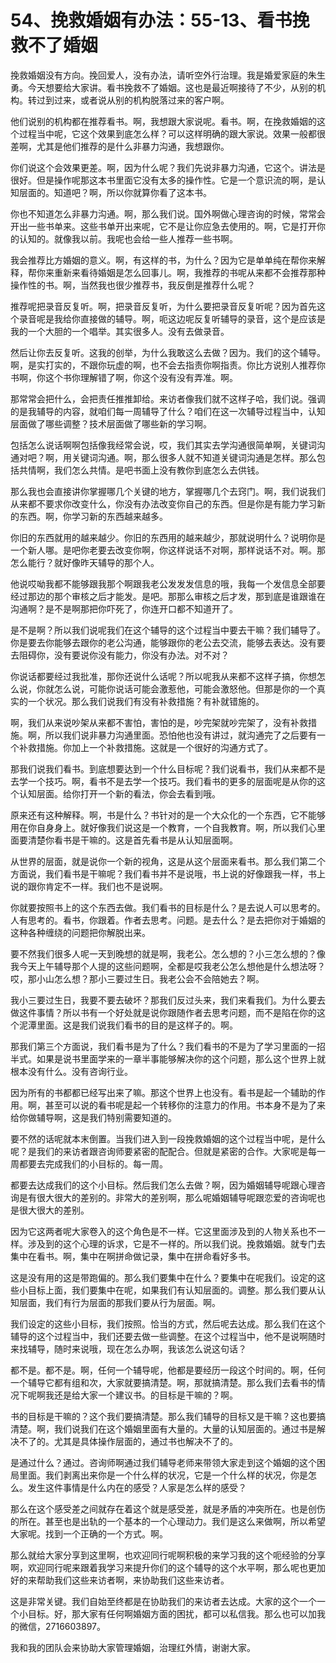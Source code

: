 # 54、挽救婚姻有办法：55-13、看书挽救不了婚姻

挽救婚姻没有方向。挽回爱人，没有办法，请听空外行治理。我是婚爱家庭的朱生勇。今天想要给大家讲。看书挽救不了婚姻。这也是最近啊接待了不少，从别的机构。转过到过来，或者说从别的机构脱落过来的客户啊。

他们说别的机构都在推荐看书。啊，我想跟大家说呢。看书。啊，在挽救婚姻的这个过程当中呢，它这个效果到底怎么样？可以这样明确的跟大家说。效果一般都很差啊，尤其是他们推荐的是什么非暴力沟通，我想跟你。

你们说这个会效果更差。啊，因为什么呢？我们先说非暴力沟通，它这个。讲法是很好。但是操作呢那这本书里面它没有太多的操作性。它是一个意识流的啊，是认知层面的。知道吧？啊，所以你就算你看了这本书。

你也不知道怎么非暴力沟通。啊，那么我们说。国外啊做心理咨询的时候，常常会开出一些书单来。这些书单开出来呢，它不是让你应急去使用的。啊，它是打开你的认知的。就像我以前。我呢也会给一些人推荐一些书啊。

我会推荐比方婚姻的意义。啊，有这样的书，为什么？因为它是单单纯在帮你来解释，帮你来重新来看待婚姻是怎么回事儿。啊，我推荐的书呢从来都不会推荐那种操作性的书。啊，当然我也很少推荐书，我反倒是推荐什么呢？

推荐呢把录音反复听。啊，把录音反复听，为什么要把录音反复听呢？因为首先这个录音呢是我给你直接做的辅导。啊，呃这边呢反复听辅导的录音，这个是应该是我的一个大胆的一个唱举。其实很多人。没有去做录音。

然后让你去反复听。这我的创举，为什么我敢这么去做？因为。我们的这个辅导。啊，是实打实的，不跟你玩虚的啊，也不会去指责你啊指责。你比方说别人推荐你书啊，你这个书你理解错了啊，你这个没有没有弄准。啊。

那常常会把什么，会把责任推推卸给。来访者像我们就不这样子哈，我们说。强调的是我辅导的内容，就咱们每一周辅导了什么？咱们在这一次辅导过程当中，认知层面做了哪些调整？技术层面做了哪些新的学习啊。

包括怎么说话啊啊包括像我经常会说，哎，我们其实去学沟通很简单啊，关键词沟通对吧？啊，用关键词沟通。啊，那么很多人就不知道关键词沟通是怎样。那么包括共情啊，我们怎么共情。是吧书面上没有教你到底怎么去供钱。

那么我也会直接讲你掌握哪几个关键的地方，掌握哪几个去窍门。啊，我们说我们从来都不要求你改变什么，你没有办法改变你自己的东西。但是你是有能力学习新的东西。啊，你学习新的东西越来越多。

你旧的东西就用的越来越少。你旧的东西用的越来越少，那就说明什么？说明你是一个新人哪。是吧你老要去改变你啊，你这样说话不对啊，那样说话不对。啊。那怎么能行？就好像昨天辅导的那个人。

他说哎呦我都不能够跟我那个啊跟我老公发发发信息的哦，我每一个发信息全部要经过那边的那个审核之后才能发。是吧。那那么审核之后才发，那到底是谁跟谁在沟通啊？是不是啊那把你吓死了，你连开口都不知道开了。

是不是啊？所以我们说呢我们在这个辅导的这个过程当中要去干嘛？我们辅导了。你是要去你能够去跟你的老公沟通，能够跟你的老公去交流，能够去表达。没有要去阻碍你，没有要说你没有能力，你没有办法。对不对？

你说话都要经过我批准，那你还说什么话呢？所以呢我从来都不这样子搞，你想怎么说，你就怎么说，可能你说话可能会激惹他，可能会激怒他。但那是你的一个真实的一个状况。那么我们说我们有没有补救措施？有补就错施的。

啊，我们从来说吵架从来都不害怕，害怕的是，吵完架就吵完架了，没有补救措施。啊，所以我们说非暴力沟通里面。恐怕他也没有讲过，就沟通完了之后要有一个补救措施。你加上一个补救措施。这就是一个很好的沟通方式了。

那我们说我们看书。到底想要达到一个什么目标呢？我们说看书，我们从来都不是去学一个技巧。啊，看书不是去学一个技巧。我们看书的更多的层面呢是从你的这个认知层面。给你打开一个新的看法，你会去看到哦。

原来还有这种解释。啊，书是什么？书针对的是一个大众化的一个东西，它不能够用在你自身身上。就好像我们说这是一个教育，一个自我教育。啊，所以我们心里面要清楚你看书是干嘛的。这是首先看书是从认知层面啊。

从世界的层面，就是说你一个新的视角，这是从这个层面来看书。那么我们第二个方面说，我们看书是干嘛呢？我们看书并不是说哦，书上说的好像跟我一样，书上说的跟你肯定不一样。我们也不是说啊。

你就要按照书上的这个东西去做。我们看书的目标是什么？是去说人可以思考的。人有思考的。看书，你跟着。作者去思考。问题。是去什么？是去把你对于婚姻的这种各种缠绕的问题把你解脱出来。

要不然我们很多人呢一天到晚想的就是啊，我老公。怎么想的？小三怎么想的？像我今天上午辅导那个人提的这些问题啊，全都是哎我老公怎么想他是什么想法呀？哎，那小山怎么想？那小三要过生日。我老公会不会陪她去？啊。

我小三要过生日，我要不要去破坏？那我们反过头来，我们来看我们。为什么要去做这件事情？所以书有一个好处就是说你跟随作者去思考问题，而不是陷在你的这个泥潭里面。这是我们说我们看书的目的是这样子的。啊。

那我们第三个方面说，我们看书是为了什么？我们看书的不是为了学习里面的一招半式。如果是说书里面学来的一章半事能够解决你的这个问题，那么这个世界上就根本没有什么。没有咨询行业。

因为所有的书都都已经写出来了嘛。那这个世界上也没有。看书是起一个辅助的作用。啊，甚至可以说的看书呢是起一个转移你的注意力的作用。书本身不是为了来给你做辅导啊，这是我们特别需要知道的。

要不然的话呢就本末倒置。当我们进入到一段挽救婚姻的这个过程当中呢，是什么呢？是我们的来访者跟咨询师要紧密的配配合。但就是紧密的合作。大家呢是每一周都要去完成我们的小目标的。每一周。

都要去达成我们的这个小目标。然后我们怎么去做？啊，因为婚姻辅导呢跟心理咨询是有很大很大的差别的。非常大的差别啊，那么呢婚姻辅导呢跟恋爱的咨询呢也是很大很大的差别。

因为它这两者呢大家卷入的这个角色是不一样。它这里面涉及到的人物关系也不一样。涉及到的这个心理的诉求，它是不一样的。所以我们说。挽救婚姻。就专门去集中在看书。啊，集中在啊拼命做记录，集中在拼命看好多书。

这是没有用的这是带跑偏的。那么我们要集中在什么？要集中在呢我们。设定的这些小目标上面，我们要集中在呢，如果我们有认知层面的。调整。那么我们要从认知层面，我们有行为层面的那我们要从行为层面。啊。

我们设定的这些小目标，我们按照。恰当的方式，然后呢去达成。那么我们在这个辅导的这个过程当中，我们还要去做一些调整。在这个过程当中，他不是说啊随时来找辅导，随时来说哦，现在怎么办啊，我该怎么说这句话？

都不是。都不是。啊，任何一个辅导呢，他都是要经历一段这个时间的。啊，任何一个辅导它都有组和次，大家就要搞清楚。啊，那就搞清楚。那么我们去看书的情况下呢啊我还是给大家一个建议书。的目标是干嘛的？啊。

书的目标是干嘛的？这个我们要搞清楚。那么我们辅导的目标又是干嘛？这也要搞清楚。啊，我们说我们在这个婚姻里面有大量的。大量的认知层面的。通过书是解决不了的。尤其是具体操作层面的，通过书也解决不了的。

是通过什么？通过。咨询师啊通过我们辅导老师来带领大家走到这个婚姻的这个困局里面。我们剥离出来你是一个什么样的状况，它是一个什么样的状况，你是怎么。发生这件事情是什么内在的感受？人家是怎么样的感受？

那么在这个感受差之间就存在着这个就是感受差，就是矛盾的冲突所在。也是创伤的所在。甚至也是出轨的一个基本的一个心理动力。我们是这么来做啊，所以希望大家呢。找到一个正确的一个方式。啊。

那么就给大家分享到这里啊，也欢迎同行呢啊积极的来学习我的这个呃经验的分享啊，欢迎同行呢来跟着我学习来提升你们的这个辅导的这个水平啊，那么呢也更加好的来帮助我们这些来访者啊，来协助我们这些来访者。

这是非常关键。我们自始至终都是在协助我们的来访者去达成。大家的这个一个一个小目标。好，那大家有任何啊婚姻方面的困扰，都可以私信我。那么也可以加我的微信，2716603897。

我和我的团队会来协助大家管理婚姻，治理红外情，谢谢大家。